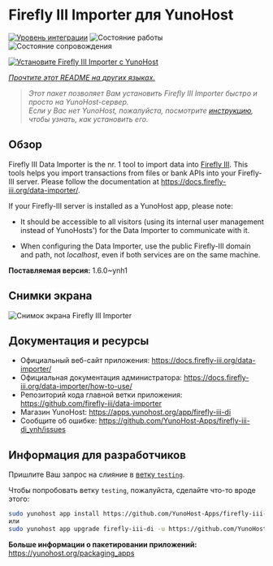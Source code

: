 <!--
Важно: этот README был автоматически сгенерирован <https://github.com/YunoHost/apps/tree/master/tools/readme_generator>
Он НЕ ДОЛЖЕН редактироваться вручную.
-->

# Firefly III Importer для YunoHost

[![Уровень интеграции](https://apps.yunohost.org/badge/integration/firefly-iii-di)](https://ci-apps.yunohost.org/ci/apps/firefly-iii-di/)
![Состояние работы](https://apps.yunohost.org/badge/state/firefly-iii-di)
![Состояние сопровождения](https://apps.yunohost.org/badge/maintained/firefly-iii-di)

[![Установите Firefly III Importer с YunoHost](https://install-app.yunohost.org/install-with-yunohost.svg)](https://install-app.yunohost.org/?app=firefly-iii-di)

*[Прочтите этот README на других языках.](./ALL_README.md)*

> *Этот пакет позволяет Вам установить Firefly III Importer быстро и просто на YunoHost-сервер.*  
> *Если у Вас нет YunoHost, пожалуйста, посмотрите [инструкцию](https://yunohost.org/install), чтобы узнать, как установить его.*

## Обзор

Firefly III Data Importer is the nr. 1 tool to import data into [Firefly III](https://www.firefly-iii.org/). This tools helps you import transactions from files or bank APIs into your
Firefly-III server. Please follow the documentation at https://docs.firefly-iii.org/data-importer/.

If your Firefly-III server is installed as a YunoHost app, please note:

- It should be accessible to all visitors (using its internal user management instead of YunoHosts') for the Data Importer to communicate with it.

- When configuring the Data Importer, use the public Firefly-III domain and path, not *localhost*, even if both services are on the same machine.


**Поставляемая версия:** 1.6.0~ynh1

## Снимки экрана

![Снимок экрана Firefly III Importer](./doc/screenshots/firefly-iii-di-start-screen.png)

## Документация и ресурсы

- Официальный веб-сайт приложения: <https://docs.firefly-iii.org/data-importer/>
- Официальная документация администратора: <https://docs.firefly-iii.org/data-importer/how-to-use/>
- Репозиторий кода главной ветки приложения: <https://github.com/firefly-iii/data-importer>
- Магазин YunoHost: <https://apps.yunohost.org/app/firefly-iii-di>
- Сообщите об ошибке: <https://github.com/YunoHost-Apps/firefly-iii-di_ynh/issues>

## Информация для разработчиков

Пришлите Ваш запрос на слияние в [ветку `testing`](https://github.com/YunoHost-Apps/firefly-iii-di_ynh/tree/testing).

Чтобы попробовать ветку `testing`, пожалуйста, сделайте что-то вроде этого:

```bash
sudo yunohost app install https://github.com/YunoHost-Apps/firefly-iii-di_ynh/tree/testing --debug
или
sudo yunohost app upgrade firefly-iii-di -u https://github.com/YunoHost-Apps/firefly-iii-di_ynh/tree/testing --debug
```

**Больше информации о пакетировании приложений:** <https://yunohost.org/packaging_apps>
